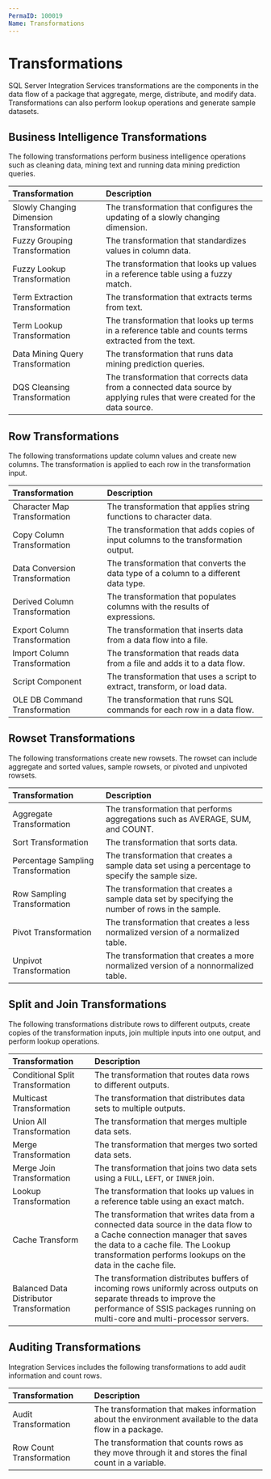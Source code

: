 ```yaml
---
PermaID: 100019
Name: Transformations
---
```


# Transformations

SQL Server Integration Services transformations are the components in the data flow of a package that aggregate, merge, distribute, and modify data. Transformations can also perform lookup operations and generate sample datasets. 

## Business Intelligence Transformations

The following transformations perform business intelligence operations such as cleaning data, mining text and running data mining prediction queries.

| Transformation                     | Description                                                                              |
| :----------------------------------| :----------------------------------------------------------------------------------------|
| Slowly Changing Dimension Transformation | The transformation that configures the updating of a slowly changing dimension.    |
| Fuzzy Grouping Transformation      | The transformation that standardizes values in column data.                              |
| Fuzzy Lookup Transformation        | The transformation that looks up values in a reference table using a fuzzy match.        |
| Term Extraction Transformation     | The transformation that extracts terms from text.                                        |
| Term Lookup Transformation         | The transformation that looks up terms in a reference table and counts terms extracted from the text.  |
| Data Mining Query Transformation   | The transformation that runs data mining prediction queries.                             |
| DQS Cleansing Transformation       | The transformation that corrects data from a connected data source by applying rules that were created for the data source. |

## Row Transformations

The following transformations update column values and create new columns. The transformation is applied to each row in the transformation input.

| Transformation                     | Description                                                                              |
| :----------------------------------| :----------------------------------------------------------------------------------------|
| Character Map Transformation | The transformation that applies string functions to character data.
| Copy Column Transformation | The transformation that adds copies of input columns to the transformation output.
| Data Conversion Transformation | The transformation that converts the data type of a column to a different data type.
| Derived Column Transformation | The transformation that populates columns with the results of expressions.
| Export Column Transformation | The transformation that inserts data from a data flow into a file.
| Import Column Transformation | The transformation that reads data from a file and adds it to a data flow.
| Script Component | The transformation that uses a script to extract, transform, or load data.
| OLE DB Command Transformation | The transformation that runs SQL commands for each row in a data flow.

## Rowset Transformations

The following transformations create new rowsets. The rowset can include aggregate and sorted values, sample rowsets, or pivoted and unpivoted rowsets.

| Transformation                     | Description                                                                              |
| :----------------------------------| :----------------------------------------------------------------------------------------|
| Aggregate Transformation           | The transformation that performs aggregations such as AVERAGE, SUM, and COUNT.           |
| Sort Transformation                | The transformation that sorts data.                                                      |
| Percentage Sampling Transformation | The transformation that creates a sample data set using a percentage to specify the sample size. |
| Row Sampling Transformation        | The transformation that creates a sample data set by specifying the number of rows in the sample. |
| Pivot Transformation               | The transformation that creates a less normalized version of a normalized table.         |
| Unpivot Transformation             | The transformation that creates a more normalized version of a nonnormalized table.      |

## Split and Join Transformations

The following transformations distribute rows to different outputs, create copies of the transformation inputs, join multiple inputs into one output, and perform lookup operations.

| Transformation                     | Description                                                                              |
| :----------------------------------| :----------------------------------------------------------------------------------------|
| Conditional Split Transformation   | The transformation that routes data rows to different outputs.                           |
| Multicast Transformation           | The transformation that distributes data sets to multiple outputs.                       |
| Union All Transformation           | The transformation that merges multiple data sets.                                       |
| Merge Transformation               | The transformation that merges two sorted data sets.                                     |
| Merge Join Transformation          | The transformation that joins two data sets using a `FULL`, `LEFT`, or `INNER` join.   |
| Lookup Transformation              | The transformation that looks up values in a reference table using an exact match.       |
| Cache Transform                    | The transformation that writes data from a connected data source in the data flow to a Cache connection manager that saves the data to a cache file. The Lookup transformation performs lookups on the data in the cache file. |
| Balanced Data Distributor Transformation | The transformation distributes buffers of incoming rows uniformly across outputs on separate threads to improve the performance of SSIS packages running on multi-core and multi-processor servers. |

## Auditing Transformations

Integration Services includes the following transformations to add audit information and count rows.

| Transformation                     | Description                                                                              |
| :----------------------------------| :----------------------------------------------------------------------------------------|
| Audit Transformation               | The transformation that makes information about the environment available to the data flow in a package. |
| Row Count Transformation           | The transformation that counts rows as they move through it and stores the final count in a variable. | 

